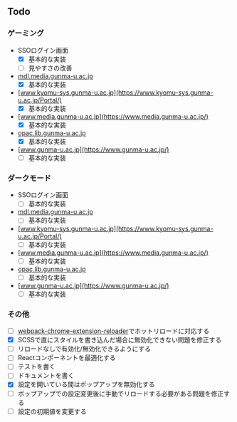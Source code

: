 ## Todo

### ゲーミング

-   SSOログイン画面
    -   [x] 基本的な実装
    -   [ ] 見やすさの改善
-   [mdl.media.gunma-u.ac.jp](https://mdl.media.gunma-u.ac.jp/GU/index.php)
    -   [x] 基本的な実装
-   [www.kyomu-sys.gunma-u.ac.jp](https://www.kyomu-sys.gunma-u.ac.jp/Portal/)
    -   [x] 基本的な実装
-   [www.media.gunma-u.ac.jp](https://www.media.gunma-u.ac.jp/)
    -   [x] 基本的な実装
-   [opac.lib.gunma-u.ac.jp](https://opac.lib.gunma-u.ac.jp/opc/)
    -   [x] 基本的な実装
-   [www.gunma-u.ac.jp](https://www.gunma-u.ac.jp/)
    -   [ ] 基本的な実装

### ダークモード

-   SSOログイン画面
    -   [ ] 基本的な実装
-   [mdl.media.gunma-u.ac.jp](https://mdl.media.gunma-u.ac.jp/GU/index.php)
    -   [ ] 基本的な実装
-   [www.kyomu-sys.gunma-u.ac.jp](https://www.kyomu-sys.gunma-u.ac.jp/Portal/)
    -   [ ] 基本的な実装
-   [www.media.gunma-u.ac.jp](https://www.media.gunma-u.ac.jp/)
    -   [ ] 基本的な実装
-   [opac.lib.gunma-u.ac.jp](https://opac.lib.gunma-u.ac.jp/opc/)
    -   [ ] 基本的な実装
-   [www.gunma-u.ac.jp](https://www.gunma-u.ac.jp/)
    -   [ ] 基本的な実装

### その他

-   [ ] [webpack-chrome-extension-reloader](https://www.npmjs.com/package/webpack-chrome-extension-reloader)でホットリロードに対応する
-   [x] SCSSで直にスタイルを書き込んだ場合に無効化できない問題を修正する
-   [ ] リロードなしで有効化/無効化できるようにする
-   [ ] Reactコンポーネントを最適化する
-   [ ] テストを書く
-   [ ] ドキュメントを書く
-   [x] 設定を開いている間はポップアップを無効化する
-   [ ] ポップアップでの設定変更後に手動でリロードする必要がある問題を修正する
-   [ ] 設定の初期値を変更する
